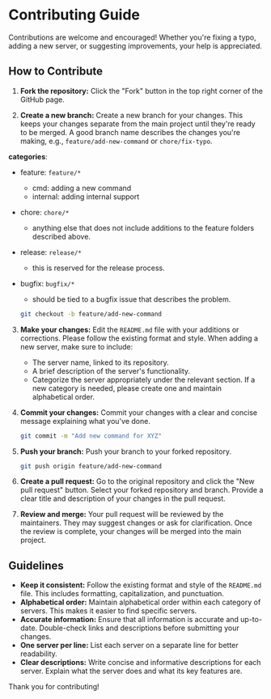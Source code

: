# Contributing Guide

Contributions are welcome and encouraged!  Whether you're fixing a typo, adding a new server, or suggesting improvements, your help is appreciated.

## How to Contribute

1. **Fork the repository:** Click the "Fork" button in the top right corner of the GitHub page.

2. **Create a new branch:**  Create a new branch for your changes.  This keeps your changes separate from the main project until they're ready to be merged.  A good branch name describes the changes you're making, e.g., `feature/add-new-command` or `chore/fix-typo`.

**categories**:
* feature: `feature/*`
    - cmd: adding a new command
    - internal: adding internal support
* chore: `chore/*`
    - anything else that does not include additions to the feature folders described above.
* release: `release/*`
    - this is reserved for the release process.
* bugfix: `bugfix/*`
    - should be tied to a bugfix issue that describes the problem.

   ```bash
   git checkout -b feature/add-new-command
   ```

3. **Make your changes:** Edit the `README.md` file with your additions or corrections.  Please follow the existing format and style.  When adding a new server, make sure to include:

    * The server name, linked to its repository.
    * A brief description of the server's functionality.
    * Categorize the server appropriately under the relevant section.  If a new category is needed, please create one and maintain alphabetical order.

4. **Commit your changes:** Commit your changes with a clear and concise message explaining what you've done.

   ```bash
   git commit -m "Add new command for XYZ"
   ```

5. **Push your branch:** Push your branch to your forked repository.

   ```bash
   git push origin feature/add-new-command
   ```

6. **Create a pull request:** Go to the original repository and click the "New pull request" button.  Select your forked repository and branch.  Provide a clear title and description of your changes in the pull request.

7. **Review and merge:** Your pull request will be reviewed by the maintainers.  They may suggest changes or ask for clarification.  Once the review is complete, your changes will be merged into the main project.


## Guidelines

* **Keep it consistent:** Follow the existing format and style of the `README.md` file.  This includes formatting, capitalization, and punctuation.
* **Alphabetical order:**  Maintain alphabetical order within each category of servers.  This makes it easier to find specific servers.
* **Accurate information:** Ensure that all information is accurate and up-to-date.  Double-check links and descriptions before submitting your changes.
* **One server per line:** List each server on a separate line for better readability.
* **Clear descriptions:** Write concise and informative descriptions for each server.  Explain what the server does and what its key features are.

Thank you for contributing!